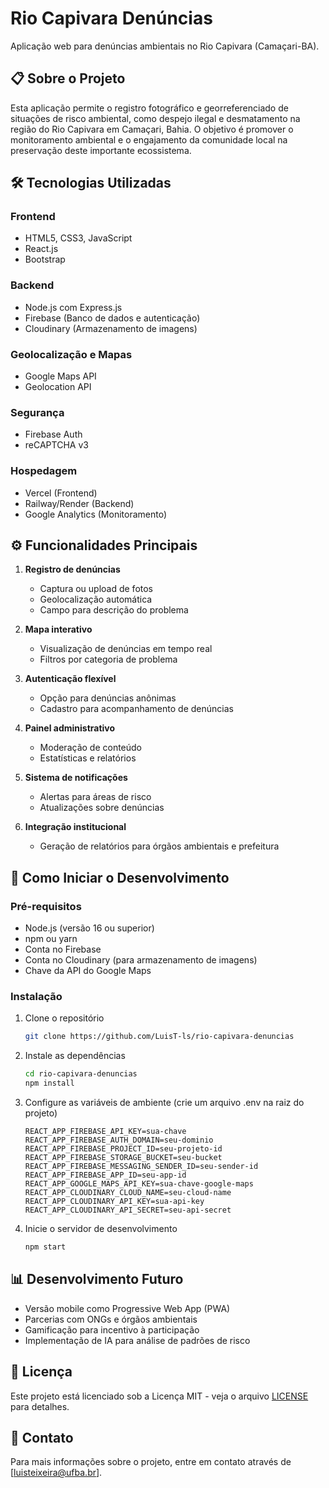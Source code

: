 # Rio Capivara Denúncias

Aplicação web para denúncias ambientais no Rio Capivara (Camaçari-BA).

## 📋 Sobre o Projeto

Esta aplicação permite o registro fotográfico e georreferenciado de situações de risco ambiental, como despejo ilegal e desmatamento na região do Rio Capivara em Camaçari, Bahia. O objetivo é promover o monitoramento ambiental e o engajamento da comunidade local na preservação deste importante ecossistema.

## 🛠️ Tecnologias Utilizadas

### Frontend
- HTML5, CSS3, JavaScript
- React.js
- Bootstrap

### Backend
- Node.js com Express.js
- Firebase (Banco de dados e autenticação)
- Cloudinary (Armazenamento de imagens)

### Geolocalização e Mapas
- Google Maps API
- Geolocation API

### Segurança
- Firebase Auth
- reCAPTCHA v3

### Hospedagem
- Vercel (Frontend)
- Railway/Render (Backend)
- Google Analytics (Monitoramento)

## ⚙️ Funcionalidades Principais

1. **Registro de denúncias**
   - Captura ou upload de fotos
   - Geolocalização automática
   - Campo para descrição do problema

2. **Mapa interativo**
   - Visualização de denúncias em tempo real
   - Filtros por categoria de problema

3. **Autenticação flexível**
   - Opção para denúncias anônimas
   - Cadastro para acompanhamento de denúncias

4. **Painel administrativo**
   - Moderação de conteúdo
   - Estatísticas e relatórios

5. **Sistema de notificações**
   - Alertas para áreas de risco
   - Atualizações sobre denúncias

6. **Integração institucional**
   - Geração de relatórios para órgãos ambientais e prefeitura

## 🚀 Como Iniciar o Desenvolvimento

### Pré-requisitos
- Node.js (versão 16 ou superior)
- npm ou yarn
- Conta no Firebase
- Conta no Cloudinary (para armazenamento de imagens)
- Chave da API do Google Maps

### Instalação

1. Clone o repositório
   ```bash
   git clone https://github.com/LuisT-ls/rio-capivara-denuncias
   ```

2. Instale as dependências
   ```bash
   cd rio-capivara-denuncias
   npm install
   ```

3. Configure as variáveis de ambiente (crie um arquivo .env na raiz do projeto)
   ```
   REACT_APP_FIREBASE_API_KEY=sua-chave
   REACT_APP_FIREBASE_AUTH_DOMAIN=seu-dominio
   REACT_APP_FIREBASE_PROJECT_ID=seu-projeto-id
   REACT_APP_FIREBASE_STORAGE_BUCKET=seu-bucket
   REACT_APP_FIREBASE_MESSAGING_SENDER_ID=seu-sender-id
   REACT_APP_FIREBASE_APP_ID=seu-app-id
   REACT_APP_GOOGLE_MAPS_API_KEY=sua-chave-google-maps
   REACT_APP_CLOUDINARY_CLOUD_NAME=seu-cloud-name
   REACT_APP_CLOUDINARY_API_KEY=sua-api-key
   REACT_APP_CLOUDINARY_API_SECRET=seu-api-secret
   ```

4. Inicie o servidor de desenvolvimento
   ```bash
   npm start
   ```

## 📊 Desenvolvimento Futuro

- Versão mobile como Progressive Web App (PWA)
- Parcerias com ONGs e órgãos ambientais
- Gamificação para incentivo à participação
- Implementação de IA para análise de padrões de risco

## 📜 Licença

Este projeto está licenciado sob a Licença MIT - veja o arquivo [LICENSE](LICENSE) para detalhes.

## 👥 Contato

Para mais informações sobre o projeto, entre em contato através de [luisteixeira@ufba.br].
